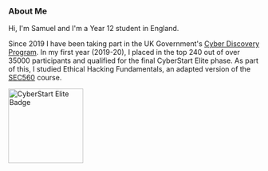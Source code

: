 ### About Me
Hi, I'm Samuel and I'm a Year 12 student in England.  

Since 2019 I have been taking part in the UK Government's [Cyber Discovery Program](https://joincyberdiscovery.com). In my first year (2019-20), I placed in the top 240 out of over 35000 participants and qualified for the final CyberStart Elite phase. As part of this, I studied Ethical Hacking Fundamentals, an adapted version of the [SEC560](https://www.sans.org/cyber-security-courses/network-penetration-testing-ethical-hacking/) course.

<img src="https://media.eu.badgr.com/uploads/badges/assertion-C1SI70vSRx2JW5suwCbn2g.png" alt="CyberStart Elite Badge" width="150" height="150" />

